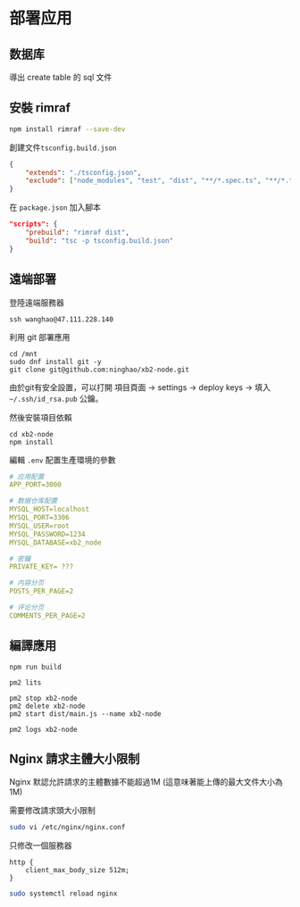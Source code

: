 # 部署应用

## 数据库

導出 create table 的 sql 文件

## 安裝 rimraf 

```bash 
npm install rimraf --save-dev 
```

創建文件`tsconfig.build.json`

```json
{
    "extends": "./tsconfig.json",
    "exclude": ["node_modules", "test", "dist", "**/*.spec.ts", "**/*.test.ts"]
}
```

在 `package.json` 加入腳本

```json
"scripts": {
    "prebuild": "rimraf dist", 
    "build": "tsc -p tsconfig.build.json"
}
```

## 遠端部署

登陸遠端服務器

```
ssh wanghao@47.111.228.140
```

利用 git 部署應用

```
cd /mnt
sudo dnf install git -y
git clone git@github.com:ninghao/xb2-node.git 
```

由於git有安全設置，可以打開 項目頁面 -> settings -> deploy keys -> 填入 `~/.ssh/id_rsa.pub` 公鑰。

然後安裝項目依賴

```
cd xb2-node
npm install 
```

編輯 `.env` 配置生產環境的參數

```yml 
# 应用配置
APP_PORT=3000

# 数据仓库配置
MYSQL_HOST=localhost
MYSQL_PORT=3306
MYSQL_USER=root
MYSQL_PASSWORD=1234
MYSQL_DATABASE=xb2_node

# 密鑰
PRIVATE_KEY= ??? 

# 内容分页
POSTS_PER_PAGE=2

# 评论分页
COMMENTS_PER_PAGE=2 

```

## 編譯應用

```
npm run build 

pm2 lits 

pm2 stop xb2-node
pm2 delete xb2-node
pm2 start dist/main.js --name xb2-node

pm2 logs xb2-node 
```

## Nginx 請求主體大小限制

Nginx 默認允許請求的主體數據不能超過1M 
(這意味著能上傳的最大文件大小為1M)

需要修改請求頭大小限制

```bash
sudo vi /etc/nginx/nginx.conf
```

只修改一個服務器

```
http {
    client_max_body_size 512m; 
}
```

```bash 
sudo systemctl reload nginx
```













